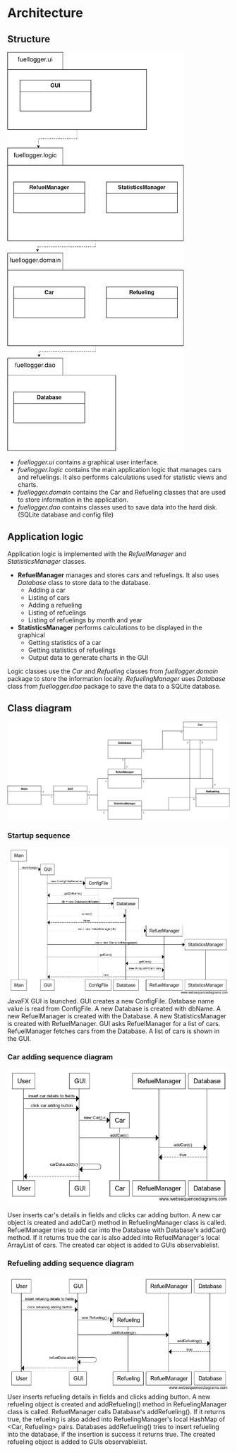 # Architecture

## Structure
![package structure](images/packages.png)
* _fuellogger.ui_ contains a graphical user interface.
* _fuellogger.logic_ contains the main application logic that manages
cars and refuelings. It also performs calculations used for statistic
views and charts. 
* _fuellogger.domain_ contains the Car and Refueling classes that are
used to store information in the application.
* _fuellogger.dao_ contains classes used to save data into the hard
disk. (SQLite database and config file)

## Application logic
Application logic is implemented with the _RefuelManager_ and
_StatisticsManager_ classes. 
* __RefuelManager__ manages and stores cars and refuelings. It also
uses _Database_ class to store data to the database. 
	* Adding a car
	* Listing of cars
	* Adding a refueling
	* Listing of refuelings
	* Listing of refuelings by month and year
* __StatisticsManager__ performs calculations to be displayed in the
graphical 
	* Getting statistics of a car
	* Getting statistics of refuelings
	* Output data to generate charts in the GUI


Logic classes use the _Car_ and _Refueling_ classes from _fuellogger.domain_
package to store the information locally. _RefuelingManager_ uses 
_Database_ class from _fuellogger.dao_ package to save the data to a
SQLite database. 

## Class diagram
![diagram](images/class%20diagram.png)

### Startup sequence
![startup sequence](images/startupseq.png)
JavaFX GUI is launched. GUI creates a new ConfigFile. Database name
value is read from ConfigFile. A new Database is created with dbName.
A new RefuelManager is created with the Database. A new StatisticsManager
is created with RefuelManager. GUI asks RefuelManager for a list of
cars. RefuelManager fetches cars from the Database. A list of cars is
shown in the GUI.

### Car adding sequence diagram
![car adding sequence](images/caraddseq.png)

User inserts car's details in fields and clicks car adding button. 
A new car object is created and addCar() method in RefuelingManager
class is called. RefuelManager tries to add car into the Database with
Database's addCar() method. If it returns true the car is also added
into RefuelManager's local ArrayList of cars. The created car object is
added to GUIs observablelist.

### Refueling adding sequence diagram
![refuel adding seq](images/refueladdseq.png)
User inserts refueling details in fields and clicks adding button. 
A new refueling object is created and addRefueling() method in
RefuelingManager class is called. RefuelManager calls Database's
addRefueling(). If it returns true, the refueling is also added into
RefuelingManager's local HashMap of <Car, Refueling> pairs.
Databases addRefueling() tries to insert refueling into the database, if
the insertion is success it returns true. The created refueling object
is added to GUIs observablelist.
